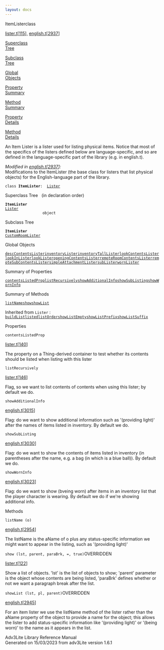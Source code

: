 ```yaml
---
layout: docs
---
```

<span class="title">ItemLister</span><span class="type">class</span>

[lister.t](../file/lister.t.html)\[[115](../source/lister.t.html#115)\],
[english.t](../file/english.t.html)\[[2937](../source/english.t.html#2937)\]

[Superclass  
Tree](#_SuperClassTree_)

[Subclass  
Tree](#_SubClassTree_)

[Global  
Objects](#_ObjectSummary_)

[Property  
Summary](#_PropSummary_)

[Method  
Summary](#_MethodSummary_)

[Property  
Details](#_Properties_)

[Method  
Details](#_Methods_)



An Item Lister is a lister used for listing physical items. Notice that
most of the specifics of the listers defined below are
language-specific, and so are defined in the language-specific part of
the library (e.g. in english.t).

*Modified in
[english.t](../file/english.t.html)\[[2937](../source/english.t.html#2937)\]:*  
Modifications to the ItemLister (the base class for listers that list
physical objects) for the English-language part of the library.

`class `**`ItemLister`**` :   `[`Lister`](../object/Lister.html)



<span id="_SuperClassTree_"></span>



<span class="hdln">Superclass Tree</span>   (in declaration order)



**`ItemLister`**  
[`Lister`](../object/Lister.html)  
`                 object`  
<span id="_SubClassTree_"></span>



<span class="hdln">Subclass Tree</span>  



**`ItemLister`**  
[`CustomRoomLister`](../object/CustomRoomLister.html)  
<span id="_ObjectSummary_"></span>



<span class="hdln">Global Objects</span>  



[`descContentsLister`](../object/descContentsLister.html)[`inventoryLister`](../object/inventoryLister.html)[`inventoryTallLister`](../object/inventoryTallLister.html)[`lookContentsLister`](../object/lookContentsLister.html)[`lookInLister`](../object/lookInLister.html)[`lookLister`](../object/lookLister.html)[`openingContentsLister`](../object/openingContentsLister.html)[`remoteRoomContentsLister`](../object/remoteRoomContentsLister.html)[`remoteSubContentsLister`](../object/remoteSubContentsLister.html)[`simpleAttachmentLister`](../object/simpleAttachmentLister.html)[`subLister`](../object/subLister.html)[`wornLister`](../object/wornLister.html)
<span id="_PropSummary_"></span>



<span class="hdln">Summary of Properties</span>  



[`contentsListedProp`](#contentsListedProp)[`listRecursively`](#listRecursively)[`showAdditionalInfo`](#showAdditionalInfo)[`showSubListing`](#showSubListing)[`showWornInfo`](#showWornInfo)



<span id="_MethodSummary_"></span>



<span class="hdln">Summary of Methods</span>  



[`listName`](#listName)[`show`](#show)[`showList`](#showList)

Inherited from `Lister` :  
[`buildList`](../object/Lister.html#buildList)[`listed`](../object/Lister.html#listed)[`listOrder`](../object/Lister.html#listOrder)[`showListEmpty`](../object/Lister.html#showListEmpty)[`showListPrefix`](../object/Lister.html#showListPrefix)[`showListSuffix`](../object/Lister.html#showListSuffix)

<span id="_Properties_"></span>



<span class="hdln">Properties</span>  



<span id="contentsListedProp"></span>

`contentsListedProp`

[lister.t](../file/lister.t.html)\[[140](../source/lister.t.html#140)\]



The property on a Thing-derived container to test whether its contents
should be listed when listing with this lister



<span id="listRecursively"></span>

`listRecursively`

[lister.t](../file/lister.t.html)\[[146](../source/lister.t.html#146)\]



Flag, so we want to list contents of contents when using this lister; by
default we do.



<span id="showAdditionalInfo"></span>

`showAdditionalInfo`

[english.t](../file/english.t.html)\[[3015](../source/english.t.html#3015)\]



Flag: do we want to show additional information such as '(providing
light)' after the names of items listed in inventory. By default we do.



<span id="showSubListing"></span>

`showSubListing`

[english.t](../file/english.t.html)\[[3030](../source/english.t.html#3030)\]



Flag: do we want to show the contents of items listed in inventory (in
parentheses after the name, e.g. a bag (in which is a blue ball)). By
default we do.



<span id="showWornInfo"></span>

`showWornInfo`

[english.t](../file/english.t.html)\[[3023](../source/english.t.html#3023)\]



Flag: do we want to show (bveing worn) after items in an inventory list
that the player character is wearing. By default we do if we're showing
additional info.



<span id="_Methods_"></span>



<span class="hdln">Methods</span>  



<span id="listName"></span>

`listName (o)`

[english.t](../file/english.t.html)\[[2954](../source/english.t.html#2954)\]



The listName is the aName of o plus any status-specific information we
might want to appear in the listing, such as '(providing light)'



<span id="show"></span>

`show (lst, parent, paraBrk, =, true)`<span class="rem">OVERRIDDEN</span>

[lister.t](../file/lister.t.html)\[[122](../source/lister.t.html#122)\]



Show a list of objects. 'lst' is the list of objects to show; 'parent'
parameter is the object whose contents are being listed, 'paraBrk'
defines whether or not we want a paragraph break after the list.



<span id="showList"></span>

`showList (lst, pl, parent)`<span class="rem">OVERRIDDEN</span>

[english.t](../file/english.t.html)\[[2945](../source/english.t.html#2945)\]



For an item lister we use the listName method of the lister rather than
the aName property of the object to provide a name for the object; this
allows the lister to add status-specific information like '(providing
light)' or '(being worn)' to the name as it appears in the list.





Adv3Lite Library Reference Manual  
Generated on 15/03/2023 from adv3Lite version 1.6.1


